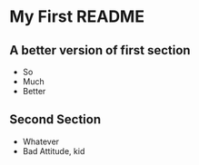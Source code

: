 # My First README

## A better version of first section

* So
* Much
* Better

## Second Section

* Whatever
* Bad Attitude, kid
